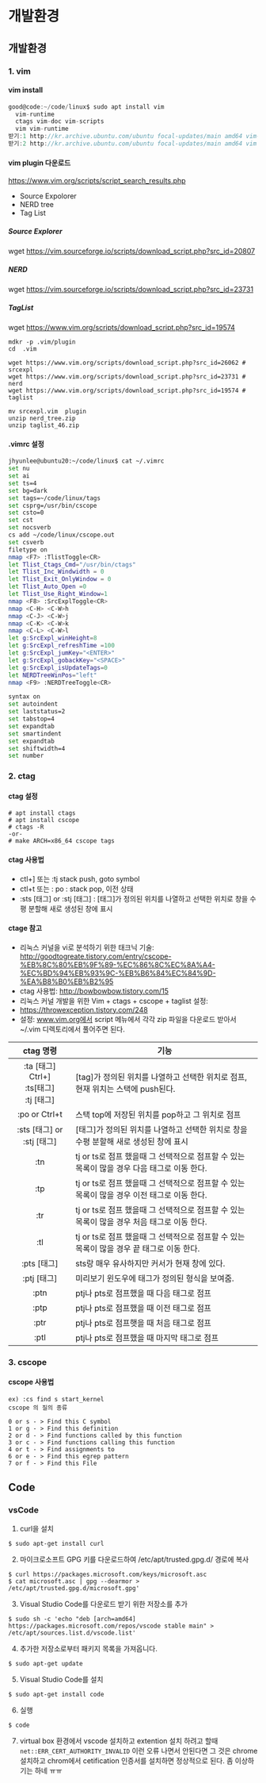 # 개발환경



## 개발환경 

### 1. vim

#### vim install

```c
good@code:~/code/linux$ sudo apt install vim
  vim-runtime
  ctags vim-doc vim-scripts
  vim vim-runtime
받기:1 http://kr.archive.ubuntu.com/ubuntu focal-updates/main amd64 vim-runtime all 2:8.1.2269-1ubuntu5.4 
받기:2 http://kr.archive.ubuntu.com/ubuntu focal-updates/main amd64 vim amd64 2:8.1.2269-1ubuntu5.4 
```



#### vim  plugin 다운로드

https://www.vim.org/scripts/script_search_results.php

* Source Expolorer
* NERD tree
* Tag List



##### Source Explorer

wget https://vim.sourceforge.io/scripts/download_script.php?src_id=20807

##### NERD

wget https://vim.sourceforge.io/scripts/download_script.php?src_id=23731

##### TagList

wget https://www.vim.org/scripts/download_script.php?src_id=19574 



```
mdkr -p .vim/plugin
cd  .vim

wget https://www.vim.org/scripts/download_script.php?src_id=26062 # srcexpl
wget https://www.vim.org/scripts/download_script.php?src_id=23731 # nerd
wget https://www.vim.org/scripts/download_script.php?src_id=19574 # taglist

mv srcexpl.vim  plugin
unzip nerd_tree.zip
unzip taglist_46.zip
```



#### .vimrc 설정

```sh
jhyunlee@ubuntu20:~/code/linux$ cat ~/.vimrc
set nu
set ai
set ts=4
set bg=dark
set tags=~/code/linux/tags
set csprg=/usr/bin/cscope
set csto=0
set cst
set nocsverb
cs add ~/code/linux/cscope.out 
set csverb
filetype on
nmap <F7> :TlistToggle<CR>
let Tlist_Ctags_Cmd="/usr/bin/ctags"
let Tlist_Inc_Windwidth = 0
let Tlist_Exit_OnlyWindow = 0
let Tlist_Auto_Open =0
let Tlist_Use_Right_Window=1
nmap <F8> :SrcExplToggle<CR>
nmap <C-H> <C-W>h
nmap <C-J> <C-W>j
nmap <C-K> <C-W>k
nmap <C-L> <C-W>l
let g:SrcExpl_winHeight=8
let g:SrcExpl_refreshTime =100
let g:SrcExpl_jumKey="<ENTER>"
let g:SrcExpl_gobackKey="<SPACE>"
let g:SrcExpl_isUpdateTags=0
let NERDTreeWinPos="left"
nmap <F9> :NERDTreeToggle<CR>

syntax on
set autoindent
set laststatus=2
set tabstop=4
set expandtab
set smartindent
set expandtab
set shiftwidth=4
set number
```

### 2. ctag

#### ctag 설정

```
# apt install ctags
# apt install cscope
# ctags -R 
-or-
# make ARCH=x86_64 cscope tags
```



#### ctag 사용법 

* ctl+]  또는  :tj    stack push, goto symbol
* ctl+t  또는 : po : stack pop, 이전 상태
* :sts [태그] or :stj [태그]  :  [태그]가 정의된 위치를 나열하고 선택한 위치로 창을 수평 분할해 새로 생성된 창에 표시



#### ctage 참고 

- 리눅스 커널을 vi로 분석하기 위한 태크닉 기술: <http://goodtogreate.tistory.com/entry/cscope-%EB%8C%80%EB%9F%89-%EC%86%8C%EC%8A%A4-%EC%BD%94%EB%93%9C-%EB%B6%84%EC%84%9D-%EA%B8%B0%EB%B2%95>
- ctag 사용법: <http://bowbowbow.tistory.com/15>
- 리눅스 커널 개발을 위한 Vim + ctags + cscope + taglist 설정:
- https://throwexception.tistory.com/248
- 설정: www.vim.org에서 script 메뉴에서 각각 zip 파일을 다운로드 받아서 ~/.vim 디렉토리에서 풀어주면 된다.

|                       ctag 명령                       | 기능                                                         |
| :---------------------------------------------------: | ------------------------------------------------------------ |
| :ta [태그] <br> Ctrl+] <br> :ts[태그] <br> :tj [태그] | [tag]가 정의된 위치를 나열하고 선택한 위치로 점프, 현재 위치는 스택에 push된다. |
|                     :po or Ctrl+t                     | 스택 top에 저장된 위치를 pop하고 그 위치로 점프              |
|              :sts [태그] or :stj [태그]               | [태그]가 정의된 위치를 나열하고 선택한 위치로 창을 수평 분할해 새로 생성된 창에 표시 |
|                          :tn                          | tj or ts로 점프 했을때 그 선택적으로 점프할 수 있는 목록이 많을 경우 다음 태그로 이동 한다. |
|                          :tp                          | tj or ts로 점프 했을때 그 선택적으로 점프할 수 있는 목록이 많을 경우 이전 태그로 이동 한다. |
|                          :tr                          | tj or ts로 점프 했을때 그 선택적으로 점프할 수 있는 목록이 많을 경우 처음 태그로 이동 한다. |
|                          :tl                          | tj or ts로 점프 했을때 그 선택적으로 점프할 수 있는 목록이 많을 경우 끝 태그로 이동 한다. |
|                      :pts [태그]                      | sts랑 매우 유사하지만 커서가 현재 창에 있다.                 |
|                      :ptj [태그]                      | 미리보기 윈도우에 태그가 정의된 형식을 보여줌.               |
|                         :ptn                          | ptj나 pts로 점프했을 때 다음 태그로 점프                     |
|                         :ptp                          | ptj나 pts로 점프했을 때 이전 태그로 점프                     |
|                         :ptr                          | ptj나 pts로 점프햇을 때 처음 태그로 점프                     |
|                         :ptl                          | ptj나 pts로 점프했을 때 마지막 태그로 점프                   |





### 3. cscope

#### cscope 사용법



```
ex) :cs find s start_kernel
cscope 의 질의 종류

0 or s - > Find this C symbol
1 or g - > Find this definition
2 or d - > Find functions called by this function
3 or c - > Find functions calling this function
4 or t - > Find assignments to
6 or e - > Find this egrep pattern
7 or f - > Find this File
```





## Code



### vsCode

1. curl을 설치

```
$ sudo apt-get install curl
```

2. 마이크로소프트 GPG 키를 다운로드하여 /etc/apt/trusted.gpg.d/ 경로에 복사

```
$ curl https://packages.microsoft.com/keys/microsoft.asc 
$ cat microsoft.asc | gpg --dearmor > /etc/apt/trusted.gpg.d/microsoft.gpg'
```

3. Visual Studio Code를 다운로드 받기 위한 저장소를 추가

```
$ sudo sh -c 'echo "deb [arch=amd64] https://packages.microsoft.com/repos/vscode stable main" > /etc/apt/sources.list.d/vscode.list'
```

4. 추가한 저장소로부터 패키지 목록을 가져옵니다.

```
$ sudo apt-get update
```

5. Visual Studio Code를 설치

```
$ sudo apt-get install code
```

6. 실행

```
$ code
```

7. virtual box 환경에서 vscode 설치하고 extention 설치 하려고 할때  `net::ERR_CERT_AUTHORITY_INVALID` 이런 오류 나면서 안된다면
그 것은 chrome 설치하고 chrom에서 cetification 인증서를 설치하면 정상적으로 된다.  좀 이상하기는 하네 ㅠㅠ

